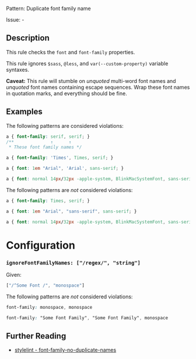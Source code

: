 Pattern: Duplicate font family name

Issue: -

## Description

This rule checks the `font` and `font-family` properties.

This rule ignores `$sass`, `@less`, and `var(--custom-property)` variable syntaxes.

**Caveat:** This rule will stumble on *unquoted* multi-word font names and *unquoted* font names containing escape sequences. Wrap these font names in quotation marks, and everything should be fine.

## Examples

The following patterns are considered violations:

```css
a { font-family: serif, serif; }
/**              ↑      ↑
 * These font family names */
```

```css
a { font-family: 'Times', Times, serif; }
```

```css
a { font: 1em "Arial", 'Arial', sans-serif; }
```

```css
a { font: normal 14px/32px -apple-system, BlinkMacSystemFont, sans-serif, sans-serif; }
```

The following patterns are *not* considered violations:

```css
a { font-family: Times, serif; }
```

```css
a { font: 1em "Arial", "sans-serif", sans-serif; }
```

```css
a { font: normal 14px/32px -apple-system, BlinkMacSystemFont, sans-serif; }
```

# Configuration

### `ignoreFontFamilyNames: ["/regex/", "string"]`

Given:

```js
["/^Some Font /", "monospace"]
```

The following patterns are *not* considered violations:

```css
font-family: monospace, monospace
```

```css
font-family: "Some Font Family", "Some Font Family", monospace
```

## Further Reading

* [stylelint - font-family-no-duplicate-names](https://stylelint.io/user-guide/rules/font-family-no-duplicate-names)